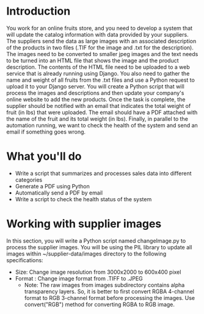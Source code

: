 # Introduction
You work for an online fruits store, and you need to develop a system that will update the catalog information with data provided by your suppliers. 
The suppliers send the data as large images with an associated description of the products in two files (.TIF for the image and .txt for the description). 
The images need to be converted to smaller jpeg images and the text needs to be turned into an HTML file that shows the image and the product description. 
The contents of the HTML file need to be uploaded to a web service that is already running using Django. You also need to gather the name and weight of all fruits from the .txt files and use a Python request to upload it to your Django server.
You will create a Python script that will process the images and descriptions and then update your company's online website to add the new products.
Once the task is complete, the supplier should be notified with an email that indicates the total weight of fruit (in lbs) that were uploaded. The email should have a PDF attached with the name of the fruit and its total weight (in lbs).
Finally, in parallel to the automation running, we want to check the health of the system and send an email if something goes wrong.

# What you'll do
  - Write a script that summarizes and processes sales data into different categories
  - Generate a PDF using Python
  - Automatically send a PDF by email
  - Write a script to check the health status of the system

# Working with supplier images
In this section, you will write a Python script named changeImage.py to process the supplier images. 
You will be using the PIL library to update all images within ~/supplier-data/images directory to the following specifications:
  - Size: Change image resolution from 3000x2000 to 600x400 pixel
  - Format : Change image format from .TIFF to .JPEG
      - Note: The raw images from images subdirectory contains alpha transparency layers. So, it is better to first convert RGBA 4-channel format to RGB 3-channel format before processing the images. Use convert("RGB") method for converting RGBA to RGB image. 
